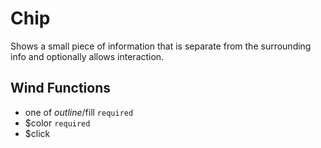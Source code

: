 # Chip

Shows a small piece of information that is separate from the surrounding
info and optionally allows interaction.

## Wind Functions
- one of $outline/$fill `required`
- $color `required`
- $click

[html: examples/chip.html : component.md]: #
